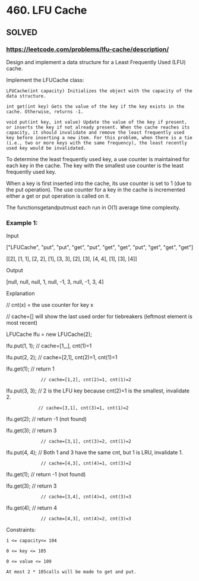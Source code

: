 # 460. LFU Cache

## SOLVED
### https://leetcode.com/problems/lfu-cache/description/
Design and implement a data structure for a Least Frequently Used (LFU) cache.



Implement the LFUCache class:





	LFUCache(int capacity) Initializes the object with the capacity of the data structure.

	int get(int key) Gets the value of the key if the key exists in the cache. Otherwise, returns -1.

	void put(int key, int value) Update the value of the key if present, or inserts the key if not already present. When the cache reaches its capacity, it should invalidate and remove the least frequently used key before inserting a new item. For this problem, when there is a tie (i.e., two or more keys with the same frequency), the least recently used key would be invalidated.





To determine the least frequently used key, a use counter is maintained for each key in the cache. The key with the smallest use counter is the least frequently used key.



When a key is first inserted into the cache, its use counter is set to 1 (due to the put operation). The use counter for a key in the cache is incremented either a get or put operation is called on it.



The functionsgetandputmust each run in O(1) average time complexity.





### Example 1:





Input

[&quot;LFUCache&quot;, &quot;put&quot;, &quot;put&quot;, &quot;get&quot;, &quot;put&quot;, &quot;get&quot;, &quot;get&quot;, &quot;put&quot;, &quot;get&quot;, &quot;get&quot;, &quot;get&quot;]

[[2], [1, 1], [2, 2], [1], [3, 3], [2], [3], [4, 4], [1], [3], [4]]


Output

[null, null, null, 1, null, -1, 3, null, -1, 3, 4]





Explanation

// cnt(x) = the use counter for key x

// cache=[] will show the last used order for tiebreakers (leftmost element is  most recent)

LFUCache lfu = new LFUCache(2);

lfu.put(1, 1);   // cache=[1,_], cnt(1)=1

lfu.put(2, 2);   // cache=[2,1], cnt(2)=1, cnt(1)=1

lfu.get(1);      // return 1

                 // cache=[1,2], cnt(2)=1, cnt(1)=2

lfu.put(3, 3);   // 2 is the LFU key because cnt(2)=1 is the smallest, invalidate 2.

                // cache=[3,1], cnt(3)=1, cnt(1)=2

lfu.get(2);      // return -1 (not found)

lfu.get(3);      // return 3

                 // cache=[3,1], cnt(3)=2, cnt(1)=2

lfu.put(4, 4);   // Both 1 and 3 have the same cnt, but 1 is LRU, invalidate 1.

                 // cache=[4,3], cnt(4)=1, cnt(3)=2

lfu.get(1);      // return -1 (not found)

lfu.get(3);      // return 3

                 // cache=[3,4], cnt(4)=1, cnt(3)=3

lfu.get(4);      // return 4

                 // cache=[4,3], cnt(4)=2, cnt(3)=3







Constraints:





	1 <= capacity<= 104

	0 <= key <= 105

	0 <= value <= 109

	At most 2 * 105calls will be made to get and put.







